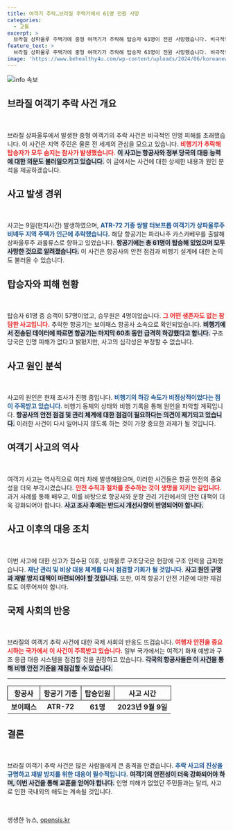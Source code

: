 ```yaml
---
title: 여객기 추락…브라질 주택가에서 61명 전원 사망
categories:
  - 교통
excerpt: >
  브라질 상파울루 주택가에 중형 여객기가 추락해 탑승자 61명이 전원 사망했습니다. 비극적인 사고의 순간과 진압 작업의 전모가 드러나며, 지역 주민은 다행히 피해를 면했습니다.
feature_text: >
  브라질 상파울루 주택가에 중형 여객기가 추락해 탑승자 61명이 전원 사망했습니다. 비극적인 사고의 순간과 진압 작업의 전모가 드러나며, 지역 주민은 다행히 피해를 면했습니다.
image: 'https://www.behealthy4u.com/wp-content/uploads/2024/06/koreanews.jpg'
---
```


<p><img src="https://www.behealthy4u.com/wp-content/uploads/2024/06/koreanews.jpg" alt="info 속보" /></p>

<h2 data-ke-size="size26">브라질 여객기 추락 사건 개요</h2>

<p data-ke-size="size16">&nbsp;</p>  

<p>브라질 상파울루에서 발생한 중형 여객기의 추락 사건은 비극적인 인명 피해를 초래했습니다. 이 사건은 지역 주민은 물론 전 세계의 관심을 모으고 있습니다. <b><span style="color: #ee2323;">비행기가 추락해 탑승자가 모두 숨지는 참사가 발생했습니다.</span></b> <b><span style="background-color: #21538527;">이 사고는 항공사와 정부 당국의 대응 능력에 대한 의문도 불러일으키고 있습니다.</span></b> 이 글에서는 사건에 대한 상세한 내용과 원인 분석을 제공하겠습니다.</p>

<h2 data-ke-size="size26">사고 발생 경위</h2>

<p data-ke-size="size16">&nbsp;</p>  

<p>사고는 9일(현지시간) 발생하였으며, <b><span style="color: #1a5490;">ATR-72 기종 쌍발 터보프롭 여객기가 상파울루주 비녜두 지역 주택가 인근에 추락했습니다.</span></b> 해당 항공기는 파라나주 카스카베우를 출발해 상파울루주 과룰류스로 향하고 있었습니다. <b><span style="background-color: #21538527;">항공기에는 총 61명이 탑승해 있었으며 모두 사망한 것으로 알려졌습니다.</span></b> 이 사건은 항공사의 안전 점검과 비행기 설계에 대한 논의도 불러올 수 있습니다.</p>

<h2 data-ke-size="size26">탑승자와 피해 현황</h2>

<p data-ke-size="size16">&nbsp;</p>  

<p>탑승자 61명 중 승객이 57명이었고, 승무원은 4명이었습니다. <b><span style="color: #ee2323;">그 어떤 생존자도 없는 참담한 사고입니다.</span></b> 추락한 항공기는 보이패스 항공사 소속으로 확인되었습니다. <b><span style="background-color: #21538527;">비행기에서 전송된 데이터에 따르면 항공기는 마지막 60초 동안 급격히 하강했다고 합니다.</span></b> 구조당국은 인명 피해가 없다고 밝혔지만, 사고의 심각성은 부정할 수 없습니다.</p>

<h2 data-ke-size="size26">사고 원인 분석</h2>

<p data-ke-size="size16">&nbsp;</p>  

<p>사고의 원인은 현재 조사가 진행 중입니다. <b><span style="color: #1a5490;">비행기의 하강 속도가 비정상적이었다는 점이 주목받고 있습니다.</span></b> 비행기 동체의 상태와 비행 기록을 통해 원인을 파악할 계획입니다. <b><span style="background-color: #21538527;">항공사의 안전 점검 및 관리 체계에 대한 점검이 필요하다는 의견이 제기되고 있습니다.</span></b> 이러한 사건이 다시 일어나지 않도록 하는 것이 가장 중요한 과제가 될 것입니다.</p>

<h2 data-ke-size="size26">여객기 사고의 역사</h2>

<p data-ke-size="size16">&nbsp;</p>  

<p>여객기 사고는 역사적으로 여러 차례 발생해왔으며, 이러한 사건들은 항공 안전의 중요성을 더욱 부각시켰습니다. <b><span style="color: #ee2323;">안전 수칙과 절차를 준수하는 것이 생명을 지키는 길입니다.</span></b> 과거 사례를 통해 배우고, 이를 바탕으로 항공사와 운항 관리 기관에서의 안전 대책이 더욱 강화되어야 합니다. <b><span style="background-color: #21538527;">사고 조사 후에는 반드시 개선사항이 반영되어야 합니다.</span></b> </p>

<h2 data-ke-size="size26">사고 이후의 대응 조치</h2>

<p data-ke-size="size16">&nbsp;</p>  

<p>이번 사고에 대한 신고가 접수된 이후, 상파울루 구조당국은 현장에 구조 인력을 급파했습니다. <b><span style="color: #1a5490;">재난 관리 및 비상 대응 체계를 다시 점검할 기회가 될 것입니다.</span></b> <b><span style="background-color: #21538527;">사고 원인 규명과 재발 방지 대책이 마련되어야 할 것입니다.</span></b> 또한, 여객 항공기 안전 기준에 대한 재검토도 이루어져야 합니다. </p>

<h2 data-ke-size="size26">국제 사회의 반응</h2>

<p data-ke-size="size16">&nbsp;</p>  

<p>브라질의 여객기 추락 사건에 대한 국제 사회의 반응도 뜨겁습니다. <b><span style="color: #ee2323;">여행자 안전을 중요시하는 국가에서 이 사건이 주목받고 있습니다.</span></b> 일부 국가에서는 여객기 화재 예방과 구조 응급 대응 시스템을 점검할 것을 권장하고 있습니다. <b><span style="background-color: #21538527;">각국의 항공사들은 이 사건을 통해 비행 안전 기준을 재점검할 수 있습니다.</span></b></p>

<hr />

<table style="width: 100%; border-collapse: collapse;">
    <thead>
        <tr>
            <th style="border: 1px solid #000;">항공사</th>
            <th style="border: 1px solid #000;">항공기 기종</th>
            <th style="border: 1px solid #000;">탑승인원</th>
            <th style="border: 1px solid #000;">사고 시간</th>
        </tr>
    </thead>
    <tbody>
        <tr>
            <td style="text-align: center; height: 17px;"><b>보이패스</b></td>
            <td style="text-align: center; height: 17px;"><b>ATR-72</b></td>
            <td style="text-align: center; height: 17px;"><b>61명</b></td>
            <td style="text-align: center; height: 17px;"><b>2023년 9월 9일</b></td>
        </tr>
    </tbody>
</table>

<h2 data-ke-size="size26">결론</h2>

<p data-ke-size="size16">&nbsp;</p>  

<p>브라질 여객기 추락 사건은 많은 사람들에게 큰 충격을 안겼습니다. <b><span style="color: #1a5490;">추락 사고의 진상을 규명하고 재발 방지를 위한 대응이 필수적입니다.</span></b> <b><span style="background-color: #21538527;">여객기의 안전성이 더욱 강화되어야 하며, 이번 사건을 통해 교훈을 얻어야 합니다.</span></b> 인명 피해가 없었던 주민들과는 달리, 사고로 인한 국내외의 애도는 계속될 것입니다. </p>

<p data-ke-size="size16">&nbsp;</p>  
생생한 뉴스, <a href="https://opensis.kr" rel="dofollow">opensis.kr</a>



